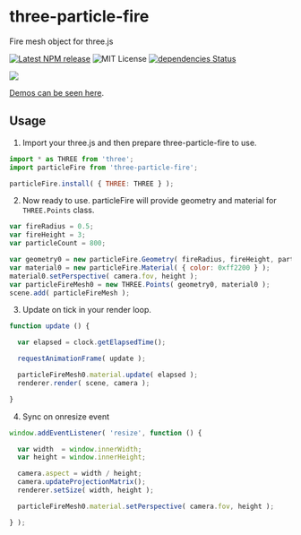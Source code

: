 # three-particle-fire

Fire mesh object for three.js

[![Latest NPM release](https://img.shields.io/npm/v/three-particle-fire.svg)](https://www.npmjs.com/package/three-particle-fire)
![MIT License](https://img.shields.io/npm/l/three-particle-fire.svg)
[![dependencies Status](https://david-dm.org/yomotsu/three-particle-fire/status.svg)](https://david-dm.org/yomotsu/three-particle-fire)

![](https://yomotsu.github.io/three-particle-fire/examples/capture.jpg)

[Demos can be seen here](https://yomotsu.github.io/three-particle-fire/examples/basic.html).

## Usage

1. Import your three.js and then prepare three-particle-fire to use.
```javascript
import * as THREE from 'three';
import particleFire from 'three-particle-fire';

particleFire.install( { THREE: THREE } );
```

2. Now ready to use. particleFire will provide geometry and material for `THREE.Points` class.
```javascript
var fireRadius = 0.5;
var fireHeight = 3;
var particleCount = 800;

var geometry0 = new particleFire.Geometry( fireRadius, fireHeight, particleCount );
var material0 = new particleFire.Material( { color: 0xff2200 } );
material0.setPerspective( camera.fov, height );
var particleFireMesh0 = new THREE.Points( geometry0, material0 );
scene.add( particleFireMesh );
```

3. Update on tick in your render loop.
```javascript
function update () {

  var elapsed = clock.getElapsedTime();

  requestAnimationFrame( update );

  particleFireMesh0.material.update( elapsed );
  renderer.render( scene, camera );

}
```

4. Sync on onresize event

```javascript
window.addEventListener( 'resize', function () {

  var width  = window.innerWidth;
  var height = window.innerHeight;

  camera.aspect = width / height;
  camera.updateProjectionMatrix();
  renderer.setSize( width, height );

  particleFireMesh0.material.setPerspective( camera.fov, height );

} );
```
